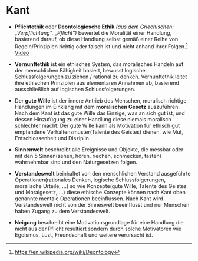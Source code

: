 # Kant

- **Pflichtethik** oder **Deontologiesche Ethik** _(aus dem Griechischen: „Verpflichtung“, „Pflicht“)_ bewertet die Moralität einer Handlung, basierend darauf, ob diese Handlung selbst gemäß einer Reihe von Regeln/Prinzipien richtig oder falsch ist und nicht anhand ihrer Folgen.[^1] [Video](https://www.youtube.com/watch?v=qC3Gh71no00)

- **Vernunftethik** ist ein ethisches System, das moralisches Handeln auf der menschlichen Fähigkeit basiert, bewusst logische Schlussfolgerungen zu ziehen / rational zu denken. Vernunftethik leitet ihre ethischen Prinzipien aus elementaren Annahmen ab, basierend ausschließlich auf logischen Schlussfolgerungen.

- Der **gute Wille** ist der innere Antrieb des Menschen, moralisch richtige Handlungen im Einklang mit dem **moralischen Gesetz** auszuführen. Nach dem Kant ist das gute Wille das Einzige, was an sich gut ist, und dessen Hinzufügung zu einer Handlung diese niemals moralisch schlechter macht. Der gute Wille kann als Motivation für ethisch gut empfandene Verhaltensmuster(Talente des Geistes) dienen, wie Mut, Entschlossenheit und Disziplin.

- **Sinnenwelt** beschreibt alle Ereignisse und Objekte, die messbar oder mit den 5 Sinnen(sehen, hören, riechen, schmecken, tasten) wahrnehmbar sind und den Naturgesetzen folgen. 

- **Verstandeswelt** beinhaltet von den menschlichen Verstand ausgeführte Operationen(rationales Denken, logische Schlussfolgerungen, moralische Urteile, ...) so wie Konzepte(gute Wille, Talente des Geistes und Moralgesetz, ...) diese ethische Konzepte können nach Kant oben genannte mentale Operationen beeinflussen. Nach Kant wird Verstandeswelt nicht von der Sinneswelt beeinflusst und nur Menschen haben Zugang zu dem Verstandeswelt.

- **Neigung** beschreibt eine Motivationsgrundlage für eine Handlung die nicht aus der Pflicht resultiert sondern durch solche Motivatoren wie Egoismus, Lust, Freundschaft und weitere verursacht ist.


[^1]:  https://en.wikipedia.org/wiki/Deontology
